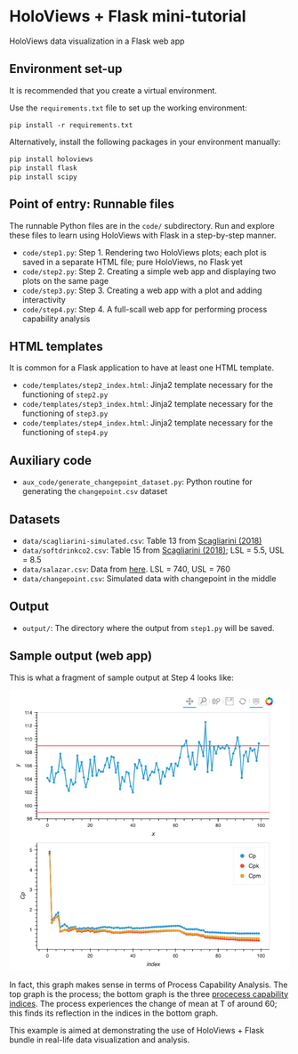 # HoloViews + Flask mini-tutorial
HoloViews data visualization in a Flask web app

## Environment set-up
It is recommended that you create a virtual environment.

Use the `requirements.txt` file to set up the working environment:
```commandline
pip install -r requirements.txt
```

Alternatively, install the following packages in your environment manually:
```commandline
pip install holoviews
pip install flask
pip install scipy
```

## Point of entry: Runnable files
The runnable Python files are in the `code/` subdirectory.
Run and explore these files to learn using HoloViews with Flask in a step-by-step manner.

- `code/step1.py`: Step 1. Rendering two HoloViews plots; each plot is saved in a separate HTML file; pure HoloViews, no Flask yet
- `code/step2.py`: Step 2. Creating a simple web app and displaying two plots on the same page
- `code/step3.py`: Step 3. Creating a web app with a plot and adding interactivity
- `code/step4.py`: Step 4. A full-scall web app for performing process capability analysis

## HTML templates
It is common for a Flask application to have at least one HTML template.
- `code/templates/step2_index.html`: Jinja2 template necessary for the functioning of `step2.py`
- `code/templates/step3_index.html`: Jinja2 template necessary for the functioning of `step3.py`
- `code/templates/step4_index.html`: Jinja2 template necessary for the functioning of `step4.py`

## Auxiliary code
- `aux_code/generate_changepoint_dataset.py`: Python routine for generating the `changepoint.csv` dataset

## Datasets
- `data/scagliarini-simulated.csv`: Table 13 from [Scagliarini (2018)](http://amsacta.unibo.it/5413/1/Quaderni_2016_5_Scagliarini_Sequential.pdf)
- `data/softdrinkco2.csv`: Table 15 from [Scagliarini (2018)](http://amsacta.unibo.it/5413/1/Quaderni_2016_5_Scagliarini_Sequential.pdf); LSL = 5.5, USL = 8.5 
- `data/salazar.csv`: Data from
[here](https://towardsdatascience.com/process-capability-analysis-with-r-1a4ccc2d4270).
LSL = 740, USL = 760
- `data/changepoint.csv`: Simulated data with changepoint in the middle

## Output
- `output/`: The directory where the output from `step1.py` will be saved.

## Sample output (web app)
This is what a fragment of sample output at Step 4 looks like:

![Graphs for PCI with changepoint](assets/img/changepoint_plots.png "Changepoint + PCI")

In fact, this graph makes sense in terms of Process Capability Analysis.
The top graph is the process; the bottom graph is the three
[procecess capability indices](https://en.wikipedia.org/wiki/Process_capability_index).
The process experiences the change of mean at T of around 60;
this finds its reflection in the indices in the bottom graph.

This example is aimed at demonstrating the use of HoloViews + Flask bundle
in real-life data visualization and analysis.
